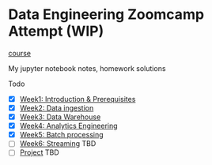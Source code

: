 # Data Engineering Zoomcamp Attempt (WIP)

[course](https://github.com/DataTalksClub/data-engineering-zoomcamp)

My jupyter notebook notes, homework solutions

Todo
- [x] [Week1: Introduction & Prerequisites](./w1)
- [x] [Week2: Data ingestion](./w2)
- [x] [Week3: Data Warehouse](./w3)
- [x] [Week4: Analytics Engineering](./w4)
- [x] [Week5: Batch processing](./w5)
- [ ] [Week6: Streaming]() TBD
- [ ] [Project]() TBD